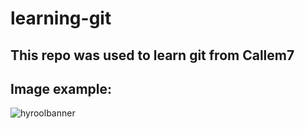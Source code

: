 # learning-git

## This repo was used to learn git from Callem7

## Image example:
![hyroolbanner](https://user-images.githubusercontent.com/94860467/176059716-ea9c84d9-f1fb-4fb5-9e94-7c7fef716ed5.png)

